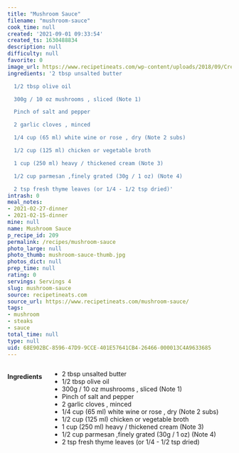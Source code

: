 ```yaml
---
title: "Mushroom Sauce"
filename: "mushroom-sauce"
cook_time: null
created: '2021-09-01 09:33:54'
created_ts: 1630488834
description: null
difficulty: null
favorite: 0
image_url: https://www.recipetineats.com/wp-content/uploads/2018/09/Creamy-Mushroom-Sauce_3.jpg?resize=650,910
ingredients: '2 tbsp unsalted butter

  1/2 tbsp olive oil

  300g / 10 oz mushrooms , sliced (Note 1)

  Pinch of salt and pepper

  2 garlic cloves , minced

  1/4 cup (65 ml) white wine or rose , dry (Note 2 subs)

  1/2 cup (125 ml) chicken or vegetable broth

  1 cup (250 ml) heavy / thickened cream (Note 3)

  1/2 cup parmesan ,finely grated (30g / 1 oz) (Note 4)

  2 tsp fresh thyme leaves (or 1/4 - 1/2 tsp dried)'
intrash: 0
meal_notes:
- 2021-02-27-dinner
- 2021-02-15-dinner
mine: null
name: Mushroom Sauce
p_recipe_id: 209
permalink: /recipes/mushroom-sauce
photo_large: null
photo_thumb: mushroom-sauce-thumb.jpg
photos_dict: null
prep_time: null
rating: 0
servings: Servings 4
slug: mushroom-sauce
source: recipetineats.com
source_url: https://www.recipetineats.com/mushroom-sauce/
tags:
- mushroom
- steaks
- sauce
total_time: null
type: null
uid: 68E902BC-8596-47D9-9CCE-401E57641CB4-26466-000013C4A9633685
---
```

<div class="columns large-7 small-12" id="writeup">	</div><!-- #writeup -->
</div><!-- #row-one -->
<div class="row" id="row-two">	<div class="columns large-4 small-12" id="ingredients"><h4>Ingredients</h4><div class="box box-ingredients content"><ul>
<li>2 tbsp unsalted butter</li>
<li>1/2 tbsp olive oil</li>
<li>300g / 10 oz mushrooms , sliced (Note 1)</li>
<li>Pinch of salt and pepper</li>
<li>2 garlic cloves , minced</li>
<li>1/4 cup (65 ml) white wine or rose , dry (Note 2 subs)</li>
<li>1/2 cup (125 ml) chicken or vegetable broth</li>
<li>1 cup (250 ml) heavy / thickened cream (Note 3)</li>
<li>1/2 cup parmesan ,finely grated (30g / 1 oz) (Note 4)</li>
<li>2 tsp fresh thyme leaves (or 1/4 - 1/2 tsp dried)</li>
</ul>
</div>	</div>	<div class="columns large-6 small-12" id="directions">	</div>